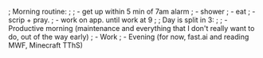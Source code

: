 ; Morning routine:
;
; - get up within 5 min of 7am alarm
; - shower
; - eat 
; - scrip + pray.
; - work on app. until work at 9
;
; Day is split in 3:
;
; - Productive morning (maintenance and everything that I don't really want to do, out of the way early)
; - Work
; - Evening (for now, fast.ai and reading MWF, Minecraft TThS)


